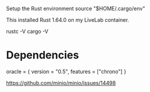 Setup the Rust environment
source "$HOME/.cargo/env"
 

This installed Rust 1.64.0 on my LiveLab container.

rustc -V
cargo -V

# Dependencies
oracle = { version = "0.5", features = ["chrono"] }

https://github.com/minio/minio/issues/14498